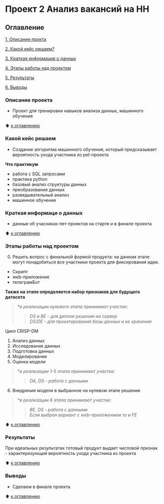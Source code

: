 # Проект 2 Анализ вакансий на HH

## Оглавление
[1. Описание прокта](https://github.com/Good-PJ/pet/blob/master/README.md#Описание)


[2. Какой кейс решаем?](https://github.com/Good-PJ/pet/blob/master/README.md#Какой-кейс-решаем)

[3. Краткая информация о данных](https://github.com/Good-PJ/pet/blob/master/README.md#Краткая-информаци-о-данных)

[4. Этапы работы над проектом](https://github.com/Good-PJ/pet/blob/master/README.md#Этапы-работы-над-проектом)

[5. Результаты](https://github.com/Good-PJ/pet/blob/master/README.md#Результаты)

[6. Выводы](https://github.com/Good-PJ/pet/blob/master/README.md#Выводы)


### Описание проекта
- Проект для тренировки навыков анализа данных, машинного обучения

:arrow_up: [к оглавлению](https://github.com/Good-PJ/pet/blob/master/README.md#Оглавление)


### Какой кейс решаем
- Создание алгоритма машинного обучения, который предсказывает вероятность ухода участника из pet-проекта

**Что практикум**
- работа с SQL запросами
- практика python
- базовый анализ структуры данных
- преобразование данных
- разведывательный анализ
- машинное обучение



### Краткая информаци о данных
- данные об учасниках пет-проектов на старте и в финале проекта

:arrow_up: [к оглавлению](https://github.com/Good-PJ/pet/blob/master/README.md#Оглавление)


### Этапы работы над проектом

0. Решить вопрос с финальной формой продукта: на данном этапе могут понадобиться все участники проекта для фиксирования идеи.
  - Скрипт
  - web-приложение
  - телеграмБот

**Также на этапе определяется набор признаков для будущего датасета**

> **в реализации нулевого этапа принимают участие:*
>> *DS и BE - для диплоя решения на сервер*<br>
>> *DS/DE - для проектирования базы данных и ее хранения*

Цикл CRISP-DM
1. Анализ данных
2. Исследование данных
3. Подготовка данных
4. Моделирование
5. Оценка модели
> **в реализации 1-5 этапа принимают участие:*
>> *DA, DS - работа с данными*

6. Внедрение модели в выбранное на нулевом этапе решение
> **в реализации 6 этапа принимают участие:*
>> *BE, DS - работа с данными*<br>
>> *Если выбран вариант с web-приложением то и FE*

:arrow_up: [к оглавлению](https://github.com/Good-PJ/pet/blob/master/README.md#Оглавление)



### Результаты

При идеальных результатах готовый продукт выдает числовой признак - характеризующий вероятность ухода участника из проекта

:arrow_up: [к оглавлению](https://github.com/Good-PJ/pet/blob/master/README.md#Оглавление)


### Выводы

- Сделаем в финале проекта

:arrow_up: [к оглавлению](https://github.com/Good-PJ/pet/blob/master/README.md#Оглавление)
